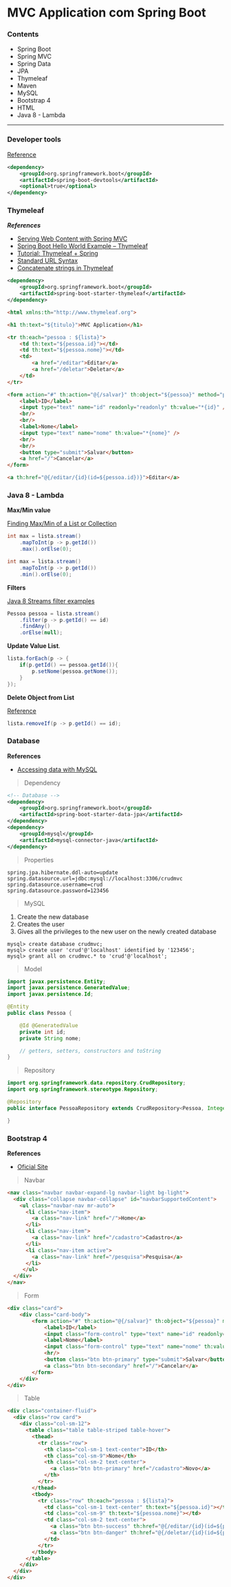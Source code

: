 # MVC Application com Spring Boot

### Contents

* Spring Boot
* Spring MVC
* Spring Data
* JPA
* Thymeleaf
* Maven
* MySQL
* Bootstrap 4
* HTML
* Java 8 - Lambda

-------------------

### Developer tools

[Reference][0]

```xml
<dependency>
    <groupId>org.springframework.boot</groupId>
    <artifactId>spring-boot-devtools</artifactId>
    <optional>true</optional>
</dependency>
```


### Thymeleaf

***References***

* [Serving Web Content with Spring MVC][1]
* [Spring Boot Hello World Example – Thymeleaf][2]
* [Tutorial: Thymeleaf + Spring][3]
* [Standard URL Syntax][6]
* [Concatenate strings in Thymeleaf][8]

```xml
<dependency>
	<groupId>org.springframework.boot</groupId>
	<artifactId>spring-boot-starter-thymeleaf</artifactId>
</dependency>
```


```html
<html xmlns:th="http://www.thymeleaf.org">

<h1 th:text="${titulo}">MVC Application</h1>

<tr th:each="pessoa : ${lista}">
	<td th:text="${pessoa.id}"></td>
	<td th:text="${pessoa.nome}"></td>
	<td>
		<a href="/editar">Editar</a>
		<a href="/deletar">Deletar</a>
	</td>
</tr>

<form action="#" th:action="@{/salvar}" th:object="${pessoa}" method="post">
	<label>ID</label>
	<input type="text" name="id" readonly="readonly" th:value="*{id}" />
	<br/>
	<br/>
	<label>Nome</label>
	<input type="text" name="nome" th:value="*{nome}" />
	<br/>
	<br/>
	<button type="submit">Salvar</button>
	<a href="/">Cancelar</a>
</form>

<a th:href="@{/editar/{id}(id=${pessoa.id})}">Editar</a>	

```

### Java 8 - Lambda

**Max/Min value**

[Finding Max/Min of a List or Collection][4]

```java
int max = lista.stream()
	.mapToInt(p -> p.getId())
	.max().orElse(0);

int max = lista.stream()
	.mapToInt(p -> p.getId())
	.min().orElse(0);		
```

**Filters**

[Java 8 Streams filter examples][5]


```java
Pessoa pessoa = lista.stream()
	.filter(p -> p.getId() == id)
	.findAny()
	.orElse(null);
```

**Update Value List**.  

```java
lista.forEach(p -> {
	if(p.getId() == pessoa.getId()){
		p.setNome(pessoa.getNome());
	}
});
```

**Delete Object from List**

[Reference][7]

```java
lista.removeIf(p -> p.getId() == id);
```

### Database

**References**

* [Accessing data with MySQL][9]

> Dependency

```xml
<!-- Database -->
<dependency>
	<groupId>org.springframework.boot</groupId>
	<artifactId>spring-boot-starter-data-jpa</artifactId>
</dependency>
<dependency>
	<groupId>mysql</groupId>
	<artifactId>mysql-connector-java</artifactId>
</dependency>
```

> Properties

```properties
spring.jpa.hibernate.ddl-auto=update
spring.datasource.url=jdbc:mysql://localhost:3306/crudmvc
spring.datasource.username=crud
spring.datasource.password=123456
```

> MySQL

1. Create the new database
2. Creates the user
3. Gives all the privileges to the new user on the newly created database

```
mysql> create database crudmvc; 
mysql> create user 'crud'@'localhost' identified by '123456'; 
mysql> grant all on crudmvc.* to 'crud'@'localhost'; 
```

> Model 

```java
import javax.persistence.Entity;
import javax.persistence.GeneratedValue;
import javax.persistence.Id;

@Entity
public class Pessoa {

	@Id @GeneratedValue
	private int id;
	private String nome;

	// getters, setters, constructors and toString
}
```

> Repository

```java
import org.springframework.data.repository.CrudRepository;
import org.springframework.stereotype.Repository;

@Repository
public interface PessoaRepository extends CrudRepository<Pessoa, Integer> {

}
```

### Bootstrap 4

**References**

* [Oficial Site][10]

> Navbar

```html
<nav class="navbar navbar-expand-lg navbar-light bg-light">
  <div class="collapse navbar-collapse" id="navbarSupportedContent">
    <ul class="navbar-nav mr-auto">
      <li class="nav-item">
        <a class="nav-link" href="/">Home</a>
      </li>
      <li class="nav-item">
        <a class="nav-link" href="/cadastro">Cadastro</a>
      </li>
      <li class="nav-item active">
        <a class="nav-link" href="/pesquisa">Pesquisa</a>
      </li>
     </ul>
  </div>
</nav>	
```

> Form

```html
<div class="card">
	<div class="card-body">
		<form action="#" th:action="@{/salvar}" th:object="${pessoa}" method="post">
			<label>ID</label>
			<input class="form-control" type="text" name="id" readonly="readonly" th:value="*{id}" />
			<label>Nome</label>
			<input class="form-control" type="text" name="nome" th:value="*{nome}" />
			<hr/>
			<button class="btn btn-primary" type="submit">Salvar</button>
			<a class="btn btn-secondary" href="/">Cancelar</a>
		</form>
	</div>
</div>	
```

> Table

```html
<div class="container-fluid">
  <div class="row card">
    <div class="col-sm-12">
	  <table class="table table-striped table-hover">
		<thead>
		  <tr class="row">
			<th class="col-sm-1 text-center">ID</th>
			<th class="col-sm-9">Nome</th>
			<th class="col-sm-2 text-center">
			  <a class="btn btn-primary" href="/cadastro">Novo</a>
			</th>
		  </tr>
		</thead>
		<tbody>
		  <tr class="row" th:each="pessoa : ${lista}">
			<td class="col-sm-1 text-center" th:text="${pessoa.id}"></td>
			<td class="col-sm-9" th:text="${pessoa.nome}"></td>
			<td class="col-sm-2 text-center">
			  <a class="btn btn-success" th:href="@{/editar/{id}(id=${pessoa.id})}">Editar</a>
			  <a class="btn btn-danger" th:href="@{/deletar/{id}(id=${pessoa.id})}">Deletar</a>
			</td>
		  </tr>
		</tbody>
	  </table>
    </div>
  </div>
</div>
```

[0]: https://docs.spring.io/spring-boot/docs/current/reference/html/using-boot-devtools.html#using-boot-devtools
[1]: https://spring.io/guides/gs/serving-web-content/
[2]: https://www.mkyong.com/spring-boot/spring-boot-hello-world-example-thymeleaf/
[3]: http://www.thymeleaf.org/doc/tutorials/3.0/thymeleafspring.html
[4]: http://www.baeldung.com/java-collection-min-max
[5]: https://www.mkyong.com/java8/java-8-streams-filter-examples/
[6]: http://www.thymeleaf.org/doc/articles/standardurlsyntax.html
[7]: https://www.leveluplunch.com/java/examples/remove-element-from-list/
[8]: https://gist.github.com/romach/10081ba3e24ffc9f75aadada7df80df8
[9]: https://spring.io/guides/gs/accessing-data-mysql/
[10]: http://getbootstrap.com/
